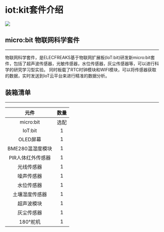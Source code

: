 # iot:kit套件介绍

![](https://raw.githubusercontent.com/elecfreaks/learn-cn/master/microbitKit/iot_kit/images/iot_kit_01.jpg)
## micro:bit 物联网科学套件
---
物联网科学套件，是ELECFREAKS基于物联网扩展板(IoT:bit)研发新micro:bit套件，包括了超声波传感器，光敏传感器，水位传感器，灰尘传感器等，可以进行科学的研究学习型实验。
同时板载了RTC时钟模块和WIFI模块，可以将传感器获取的数据，实时发送到IoT云平台来进行精准的数据分析。
## 装箱清单 
---

|元件|数量|
|:-:|:-:|
|micro:bit|选配|
|IoT:bit|1|
|OLED屏幕|1|
|BME280温湿度模块|1|
|PIR人体红外传感器|1|
|光线传感器|1|
|噪声传感器|1|
|水位传感器|1|
|土壤湿度传感器|1|
|超声波模块|1|
|灰尘传感器|1|
|180°舵机|1|

